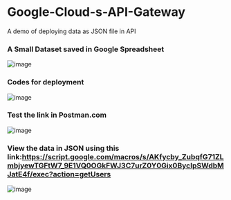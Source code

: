 # Google-Cloud-s-API-Gateway
A demo of deploying data as JSON file in API
### A Small Dataset saved in Google Spreadsheet
![image](https://user-images.githubusercontent.com/71402093/163111240-6f9660b5-8da6-481d-b5b8-306a1f3d7fd5.png)
### Codes for deployment
![image](https://user-images.githubusercontent.com/71402093/163111350-14c98645-c314-4285-aaab-0581fb4605ea.png)
### Test the link in Postman.com
![image](https://user-images.githubusercontent.com/71402093/163111434-d3d702b8-c98e-4f49-adb2-eaa1b01fa7ab.png)
### View the data in JSON using this link:https://script.google.com/macros/s/AKfycby_ZubqfG71ZLmbjyewTGFtW7_9E1VQ0OGkFWJ3C7urZ0Y0Gix0BycIpSWdbMJatE4f/exec?action=getUsers
![image](https://user-images.githubusercontent.com/71402093/163111721-5505e7da-4e00-462d-9343-94dd05263147.png)
